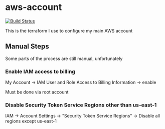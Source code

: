 aws-account
===========

[![Build Status](https://img.shields.io/circleci/project/akerl/aws-account/master.svg)](https://circleci.com/gh/akerl/aws-account)

This is the terraform I use to configure my main AWS account

## Manual Steps

Some parts of the process are still manual, unfortunately

### Enable IAM access to billing

My Account -> IAM User and Role Access to Billing Information -> enable

Must be done via root account

### Disable Security Token Service Regions other than us-east-1

IAM -> Account Settings -> "Security Token Service Regions" -> Disable all regions except us-east-1

